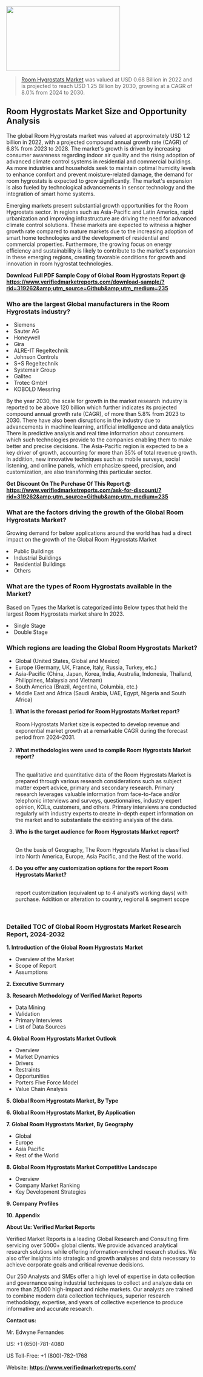 <img src="https://ffe5etoiles.com/wp-content/uploads/2024/12/MST1-300x171.png" alt="" width="300" height="171" class="alignnone size-medium wp-image-20088" /><blockquote><p><p><a href="https://www.verifiedmarketreports.com/download-sample/?rid=319262&utm_source=Github&utm_medium=235" target="_blank">Room Hygrostats Market</a> was valued at USD 0.68 Billion in 2022 and is projected to reach USD 1.25 Billion by 2030, growing at a CAGR of 8.0% from 2024 to 2030.</p></blockquote><p><h2>Room Hygrostats Market Size and Opportunity Analysis</h2><p>The global Room Hygrostats market was valued at approximately USD 1.2 billion in 2022, with a projected compound annual growth rate (CAGR) of 6.8% from 2023 to 2028. The market's growth is driven by increasing consumer awareness regarding indoor air quality and the rising adoption of advanced climate control systems in residential and commercial buildings. As more industries and households seek to maintain optimal humidity levels to enhance comfort and prevent moisture-related damage, the demand for room hygrostats is expected to grow significantly. The market's expansion is also fueled by technological advancements in sensor technology and the integration of smart home systems.</p><p>Emerging markets present substantial growth opportunities for the Room Hygrostats sector. In regions such as Asia-Pacific and Latin America, rapid urbanization and improving infrastructure are driving the need for advanced climate control solutions. These markets are expected to witness a higher growth rate compared to mature markets due to the increasing adoption of smart home technologies and the development of residential and commercial properties. Furthermore, the growing focus on energy efficiency and sustainability is likely to contribute to the market's expansion in these emerging regions, creating favorable conditions for growth and innovation in room hygrostat technologies.</p></p><p class=""><strong>Download Full PDF Sample Copy of Global Room Hygrostats Report @ <a href="https://www.verifiedmarketreports.com/download-sample/?rid=319262&amp;utm_source=Github&amp;utm_medium=235" target="_blank">https://www.verifiedmarketreports.com/download-sample/?rid=319262&amp;utm_source=Github&amp;utm_medium=235</a></strong></p><h3 id="" class="">Who are the largest Global manufacturers in the Room Hygrostats industry?</h3><p><li>Siemens</li><li> Sauter AG</li><li> Honeywell</li><li> Gira</li><li> ALRE-IT Regeltechnik</li><li> Johnson Controls</li><li> S+S Regeltechnik</li><li> Systemair Group</li><li> Galltec</li><li> Trotec GmbH</li><li> KOBOLD Messring</li></p><div class=""><div class="" dir="" data-message-author-role="" data-message-id="" data-message-model-slug=""><div class=""><div class=""><div class=""><div class="" dir="" data-message-author-role="" data-message-id="" data-message-model-slug=""><div class=""><div class=""><p>By the year 2030, the scale for growth in the market research industry is reported to be above 120 billion which further indicates its projected compound annual growth rate (CAGR), of more than 5.8% from 2023 to 2030. There have also been disruptions in the industry due to advancements in machine learning, artificial intelligence and data analytics There is predictive analysis and real time information about consumers which such technologies provide to the companies enabling them to make better and precise decisions. The Asia-Pacific region is expected to be a key driver of growth, accounting for more than 35% of total revenue growth. In addition, new innovative techniques such as mobile surveys, social listening, and online panels, which emphasize speed, precision, and customization, are also transforming this particular sector.</p><p><strong>Get Discount On The Purchase Of This Report @&nbsp; <a href="https://www.verifiedmarketreports.com/ask-for-discount/?rid=319262&amp;utm_source=Github&amp;utm_medium=235" target="_blank">https://www.verifiedmarketreports.com/ask-for-discount/?rid=319262&amp;utm_source=Github&amp;utm_medium=235</a></strong></p></div></div></div></div></div></div></div></div><h3 id="" class="">What are the factors driving the growth of the Global Room Hygrostats Market?</h3><p id="" class="">Growing demand for below applications around the world has had a direct impact on the growth of the Global Room Hygrostats Market</p><p id="" class=""><li>Public Buildings</li><li> Industrial Buildings</li><li> Residential Buildings</li><li> Others</li></p><h3 id="" class="">What are the types of Room Hygrostats available in the Market?</h3><p id="" class="">Based on Types the Market is categorized into Below types that held the largest Room Hygrostats market share In 2023.</p><p id="" class=""><li>Single Stage</li><li> Double Stage</li></p><h3 id="" class="">Which regions are leading the Global Room Hygrostats Market?</h3><ul><li>Global (United States, Global and Mexico)</li><li>Europe (Germany, UK, France, Italy, Russia, Turkey, etc.)</li><li>Asia-Pacific (China, Japan, Korea, India, Australia, Indonesia, Thailand, Philippines, Malaysia and Vietnam)</li><li>South America (Brazil, Argentina, Columbia, etc.)</li><li>Middle East and Africa (Saudi Arabia, UAE, Egypt, Nigeria and South Africa)</li></ul><p><ol><li><strong>What is the forecast period for Room Hygrostats Market report?<br /></strong><br /><span data-sheets-root="1" data-sheets-value="{&quot;1&quot;:2,&quot;2&quot;:&quot;XXXX size is expected to develop revenue and exponential market growth at a remarkable CAGR during the forecast period from 2024&ndash;2030.&quot;}" data-sheets-userformat="{&quot;2&quot;:12674,&quot;4&quot;:{&quot;1&quot;:2,&quot;2&quot;:16776960},&quot;10&quot;:2,&quot;11&quot;:0,&quot;15&quot;:&quot;Arial&quot;,&quot;16&quot;:12}">Room Hygrostats Market size is expected to develop revenue and exponential market growth at a remarkable CAGR during the forecast period from 2024&ndash;2031.</span><br /><br /></li><li><strong>What methodologies were used to compile Room Hygrostats Market report?<br /><br /></strong><p>The qualitative and quantitative data of the&nbsp;Room Hygrostats Market is prepared through various research considerations such as subject matter expert advice, primary and secondary research. Primary research leverages valuable information from face-to-face and/or telephonic interviews and surveys, questionnaires, industry expert opinion, KOLs, customers, and others. Primary interviews are conducted regularly with industry experts to create in-depth expert information on the market and to substantiate the existing analysis of the data.&nbsp;</p></li><li><strong>Who is the target audience for Room Hygrostats Market report?<br /><br /></strong><p>On the basis of Geography, The&nbsp;Room Hygrostats Market is classified into North America, Europe, Asia Pacific, and the Rest of the world.</p></li><li><strong>Do you offer any customization options for the report Room Hygrostats Market?<br /><br /></strong><p>report customization (equivalent up to 4 analyst&rsquo;s working days) with purchase. Addition or alteration to country, regional &amp; segment scope</p><p>&nbsp;</p></li></ol></p><h3 id="" class="">Detailed TOC of Global Room Hygrostats Market Research Report, 2024-2032</h3><p id="" class=""><strong>1. Introduction of the Global Room Hygrostats Market</strong></p><ul><li>Overview of the Market</li><li>Scope of Report</li><li>Assumptions</li></ul><p id="" class=""><strong>2. Executive Summary</strong></p><p id="" class=""><strong>3. Research Methodology of&nbsp;Verified Market Reports</strong></p><ul><li>Data Mining</li><li>Validation</li><li>Primary Interviews</li><li>List of Data Sources</li></ul><p id="" class=""><strong>4. Global Room Hygrostats Market Outlook</strong></p><ul><li>Overview</li><li>Market Dynamics</li><li>Drivers</li><li>Restraints</li><li>Opportunities</li><li>Porters Five Force Model</li><li>Value Chain Analysis</li></ul><p id="" class=""><strong>5. Global Room Hygrostats Market, By&nbsp;Type</strong></p><p id="" class=""><strong>6. Global Room Hygrostats Market, By Application</strong></p><p id="" class=""><strong>7. Global Room Hygrostats Market, By Geography</strong></p><ul><li>Global</li><li>Europe</li><li>Asia Pacific</li><li>Rest of the World</li></ul><p id="" class=""><strong>8. Global Room Hygrostats Market Competitive Landscape</strong></p><ul><li>Overview</li><li>Company Market Ranking</li><li>Key Development Strategies</li></ul><p id="" class=""><strong>9. Company Profiles</strong></p><p id="" class=""><strong>10. Appendix</strong></p><p id="" class=""><strong>About Us: Verified Market Reports</strong></p><p id="" class="">Verified Market Reports is a leading Global Research and Consulting firm servicing over 5000+ global clients. We provide advanced analytical research solutions while offering information-enriched research studies. We also offer insights into strategic and growth analyses and data necessary to achieve corporate goals and critical revenue decisions.</p><p id="" class="">Our 250 Analysts and SMEs offer a high level of expertise in data collection and governance using industrial techniques to collect and analyze data on more than 25,000 high-impact and niche markets. Our analysts are trained to combine modern data collection techniques, superior research methodology, expertise, and years of collective experience to produce informative and accurate research.</p><p id="" class=""><strong>Contact us:</strong></p><p id="" class="">Mr. Edwyne Fernandes</p><p id="" class="">US: +1 (650)-781-4080</p><p id="" class="">US Toll-Free: +1 (800)-782-1768</p><p id="" class="">Website: <a target="" data-test-app-aware-link=""><strong>https://www.verifiedmarketreports.com/</strong></a></p>
